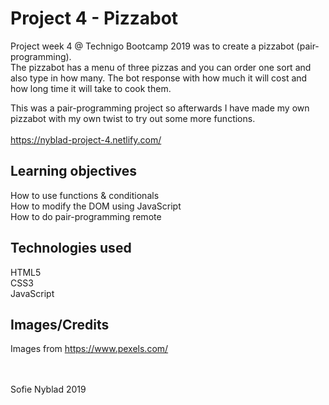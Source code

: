 # Project 4 - Pizzabot
Project week 4 @ Technigo Bootcamp 2019 was to create a pizzabot (pair-programming). <br>
The pizzabot has a menu of three pizzas and you can order one sort and also type in how many. The bot response with how much it will cost and how long time it will take to cook them.

This was a pair-programming project so afterwards I have made my own pizzabot with my own twist to try out some more functions.<br><br>
https://nyblad-project-4.netlify.com/

## Learning objectives
How to use functions & conditionals <br>
How to modify the DOM using JavaScript <br>
How to do pair-programming remote

## Technologies used
HTML5 <br>
CSS3 <br>
JavaScript

## Images/Credits
Images from https://www.pexels.com/

<br>
<br>
Sofie Nyblad 2019
